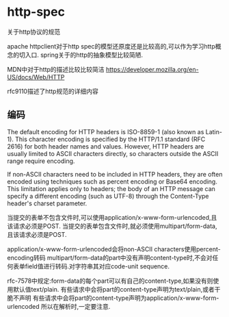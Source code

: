 # http-spec

关于http协议的规范

apache httpclient对于http spec的模型还原度还是比较高的,可以作为学习http概念的切入口.
spring关于的http的抽象模型比较简陋.

MDN中对于http的描述比较比较简洁
https://developer.mozilla.org/en-US/docs/Web/HTTP

rfc9110描述了http规范的详细内容

## 编码
The default encoding for HTTP headers is ISO-8859-1 (also known as Latin-1).
This character encoding is specified by the HTTP/1.1 standard (RFC 2616) for both header names and values.
However, HTTP headers are usually limited to ASCII characters directly, so characters outside the ASCII range require encoding.

If non-ASCII characters need to be included in HTTP headers, they are often encoded using techniques such as percent encoding or Base64 encoding. 
This limitation applies only to headers; the body of an HTTP message can specify a different encoding (such as UTF-8) through the Content-Type header's charset parameter.

当提交的表单不包含文件时,可以使用application/x-www-form-urlencoded,且该请求必须是POST.
当提交的表单包含文件时,就必须使用multipart/form-data,且该请求必须是POST.

application/x-www-form-urlencoded会将non-ASCII characters使用percent-encoding转码
multipart/form-data的part中没有声明content-type时,不会对任何表单field值进行转码.对字符串其对应code-unit sequence.

rfc-7578中规定:form-data的每个part可以有自己的content-type,如果没有则使用默认值text/plain.
有些请求中会将part的content-type声明为text/plain,或者干脆不声明
有些请求中会将part的content-type声明为application/x-www-form-urlencoded
所以在解析时,一定要注意.